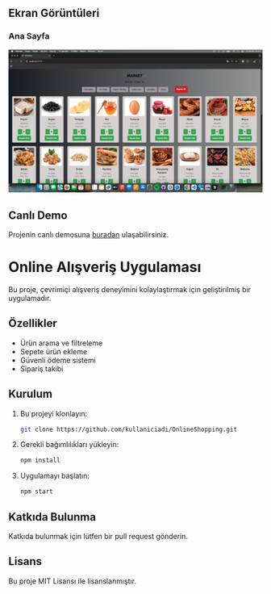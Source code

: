 ## Ekran Görüntüleri
### Ana Sayfa
![Ana Sayfa](ss.jpg)

## Canlı Demo
Projenin canlı demosuna [buradan](online-shopping-6imsngdyu-ilayddaas-projects.vercel.app) ulaşabilirsiniz.

# Online Alışveriş Uygulaması

Bu proje, çevrimiçi alışveriş deneyimini kolaylaştırmak için geliştirilmiş bir uygulamadır.

## Özellikler
- Ürün arama ve filtreleme
- Sepete ürün ekleme
- Güvenli ödeme sistemi
- Sipariş takibi

## Kurulum
1. Bu projeyi klonlayın:
    ```bash
    git clone https://github.com/kullaniciadi/OnlineShopping.git
    ```
2. Gerekli bağımlılıkları yükleyin:
    ```bash
    npm install
    ```
3. Uygulamayı başlatın:
    ```bash
    npm start
    ```

## Katkıda Bulunma
Katkıda bulunmak için lütfen bir pull request gönderin.

## Lisans
Bu proje MIT Lisansı ile lisanslanmıştır.